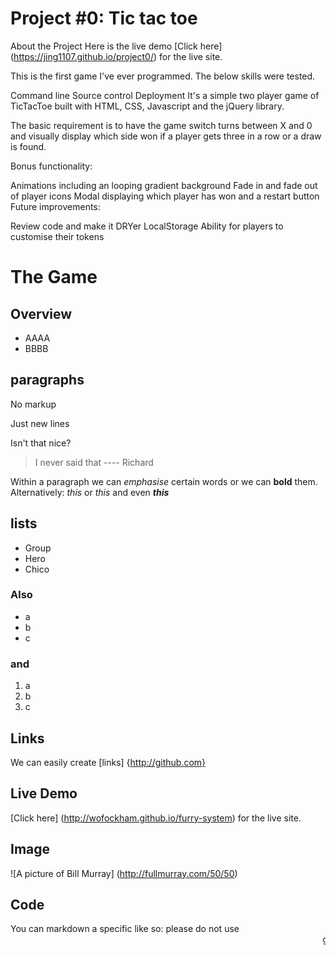 # Project #0: Tic tac toe

About the Project
Here is the live demo
[Click here] (https://jing1107.github.io/project0/)
for the live site.

This is the first game I've ever programmed. The below skills were tested.

Command line
Source control
Deployment
It's a simple two player game of TicTacToe built with HTML, CSS, Javascript and the jQuery library.

The basic requirement is to have the game switch turns between X and 0 and visually display which side won if a player gets three in a row or a draw is found.

Bonus functionality:

Animations including an looping gradient background
Fade in and fade out of player icons
Modal displaying which player has won and a restart button
Future improvements:

Review code and make it DRYer
LocalStorage
Ability for players to customise their tokens


The Game
=============

Overview
---------

- AAAA
- BBBB


## paragraphs

No markup

Just new lines

Isn't that nice?

> I never said that  ---- Richard

Within a paragraph we can *emphasise* certain words or
we can **bold** them. Alternatively: _this_ or
_this_ and even ***this***

## lists

- Group
- Hero
- Chico

### Also

* a
* b
* c


### and

1. a
2. b
3. c


## Links
We can easily create [links] {http://github.com}

## Live Demo
[Click here] (http://wofockham.github.io/furry-system)
for the live site.

## Image
![A picture of Bill Murray]
(http://fullmurray.com/50/50)

## Code

You can markdown a specific like so: please do not use <marquee>
github flavour markdown
